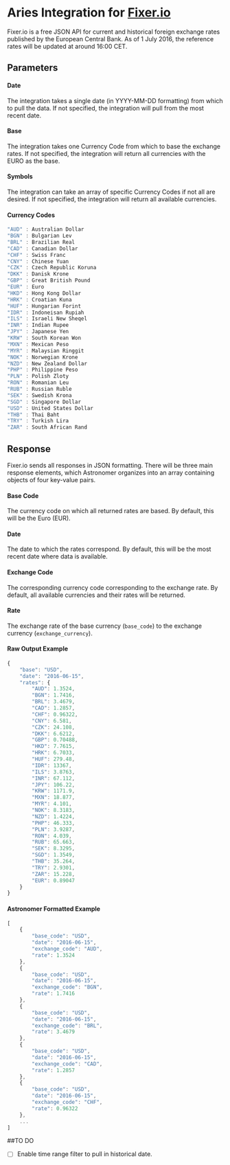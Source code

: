 # Aries Integration for [Fixer.io](http://fixer.io)

Fixer.io is a free JSON API for current and historical foreign exchange rates published by the European Central Bank. As of 1 July 2016, the reference rates will be updated at around 16:00 CET.

## Parameters

#### Date
The integration takes a single date (in YYYY-MM-DD formatting) from which to pull the data. If not specified, the integration will pull from the most recent date.

#### Base
The integration takes one Currency Code from which to base the exchange rates. If not specified, the integration will return all currencies with the EURO as the base.

#### Symbols
The integration can take an array of specific Currency Codes if not all are desired. If not specified, the integration will return all available currencies.

#### Currency Codes
```javascript
"AUD" : Australian Dollar
"BGN" : Bulgarian Lev
"BRL" : Brazilian Real
"CAD" : Canadian Dollar
"CHF" : Swiss Franc
"CNY" : Chinese Yuan
"CZK" : Czech Republic Koruna
"DKK" : Danisk Krone
"GBP" : Great British Pound
"EUR" : Euro
"HKD" : Hong Kong Dollar
"HRK" : Croatian Kuna
"HUF" : Hungarian Forint
"IDR" : Indoneisan Rupiah
"ILS" : Israeli New Sheqel
"INR" : Indian Rupee
"JPY" : Japanese Yen
"KRW" : South Korean Won
"MXN" : Mexican Peso
"MYR" : Malaysian Ringgit
"NOK" : Norwegian Krone
"NZD" : New Zealand Dollar
"PHP" : Philippine Peso
"PLN" : Polish Zloty
"RON" : Romanian Leu
"RUB" : Russian Ruble
"SEK" : Swedish Krona
"SGD" : Singapore Dollar
"USD" : United States Dollar
"THB" : Thai Baht
"TRY" : Turkish Lira
"ZAR" : South African Rand
```

## Response
Fixer.io sends all responses in JSON formatting. There will be three main response elements, which Astronomer organizes into an array containing objects of four key-value pairs.

#### Base Code
The currency code on which all returned rates are based. By default, this will be the Euro (EUR).

#### Date
The date to which the rates correspond. By default, this will be the most recent date where data is available.

#### Exchange Code
The corresponding currency code corresponding to the exchange rate. By default, all available currencies and their rates will be returned.

#### Rate
The exchange rate of the base currency (`base_code`) to the exchange currency (`exchange_currency`).

#### Raw Output Example
```javascript
{
    "base": "USD",
    "date": "2016-06-15",
    "rates": {
        "AUD": 1.3524,
        "BGN": 1.7416,
        "BRL": 3.4679,
        "CAD": 1.2857,
        "CHF": 0.96322,
        "CNY": 6.581,
        "CZK": 24.108,
        "DKK": 6.6212,
        "GBP": 0.70488,
        "HKD": 7.7615,
        "HRK": 6.7033,
        "HUF": 279.48,
        "IDR": 13367,
        "ILS": 3.8763,
        "INR": 67.112,
        "JPY": 106.22,
        "KRW": 1171.9,
        "MXN": 18.877,
        "MYR": 4.101,
        "NOK": 8.3183,
        "NZD": 1.4224,
        "PHP": 46.333,
        "PLN": 3.9287,
        "RON": 4.039,
        "RUB": 65.663,
        "SEK": 8.3295,
        "SGD": 1.3549,
        "THB": 35.264,
        "TRY": 2.9301,
        "ZAR": 15.228,
        "EUR": 0.89047
    }
}
```

#### Astronomer Formatted Example
```javascript
[
	{
		"base_code": "USD",
		"date": "2016-06-15",
		"exchange_code": "AUD",
		"rate": 1.3524
	},
	{
		"base_code": "USD",
		"date": "2016-06-15",
		"exchange_code": "BGN",
		"rate": 1.7416
	},
	{
		"base_code": "USD",
		"date": "2016-06-15",
		"exchange_code": "BRL",
		"rate": 3.4679
	},
	{
		"base_code": "USD",
		"date": "2016-06-15",
		"exchange_code": "CAD",
		"rate": 1.2857
	},
	{
		"base_code": "USD",
		"date": "2016-06-15",
		"exchange_code": "CHF",
		"rate": 0.96322
	},
	...
]
```

##TO DO
- [ ] Enable time range filter to pull in historical date.

